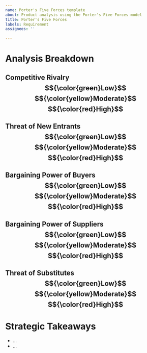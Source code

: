 ```yaml
---
name: Porter's Five Forces template
about: Product analysis using the Porter's Five Forces model
title: Porter's Five Forces
labels: Requirement
assignees: ''

---
```


# Analysis Breakdown

## Competitive Rivalry  $${\color{green}Low}$$ $${\color{yellow}Moderate}$$ $${\color{red}High}$$

## Threat of New Entrants  $${\color{green}Low}$$ $${\color{yellow}Moderate}$$ $${\color{red}High}$$

## Bargaining Power of Buyers  $${\color{green}Low}$$ $${\color{yellow}Moderate}$$ $${\color{red}High}$$

## Bargaining Power of Suppliers  $${\color{green}Low}$$ $${\color{yellow}Moderate}$$ $${\color{red}High}$$

## Threat of Substitutes  $${\color{green}Low}$$ $${\color{yellow}Moderate}$$ $${\color{red}High}$$

# Strategic Takeaways

- ...
- ...
